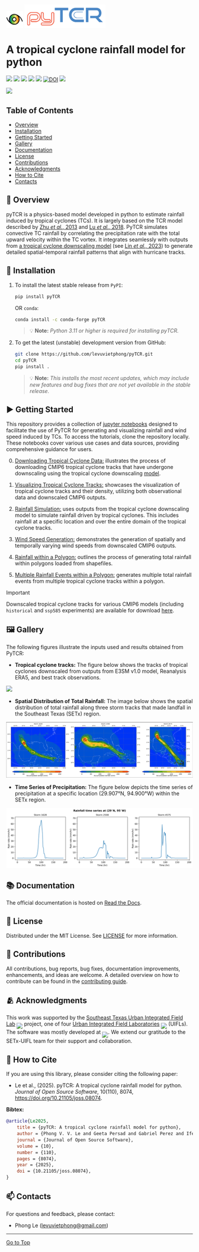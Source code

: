 <p float="left">
<img src="images/logo.gif" alt="Logo" height="45">
<img src="images/pyTCR.png" alt="pyTCR logo" width="220px">
</p>

# A tropical cyclone rainfall model for python

![](https://img.shields.io/github/license/levuvietphong/pyTCR)
![](https://img.shields.io/github/issues/levuvietphong/pyTCR)
![](https://img.shields.io/github/forks/levuvietphong/pyTCR)
![](https://img.shields.io/github/last-commit/levuvietphong/pyTCR)
![](https://img.shields.io/github/v/release/levuvietphong/pyTCR)
[![DOI](https://joss.theoj.org/papers/10.21105/joss.08074/status.svg)](https://doi.org/10.21105/joss.08074)
![](https://img.shields.io/github/actions/workflow/status/levuvietphong/pyTCR/CI.yml)

![](images/Intro-hurricane.gif)


## Table of Contents

- [Overview](#book-overview)
- [Installation](#wrench-installation)
- [Getting Started](#arrow_forward-getting-started)
- [Gallery](#framed_picture-gallery)
- [Documentation](#books-documentation)
- [License](#page_facing_up-license)
- [Contributions](#rocket-contributions)
- [Acknowledgments](#people_hugging-acknowledgments)
- [How to Cite](#bookmark-how-to-cite)
- [Contacts](#mailbox-contacts)

## :book: Overview
pyTCR is a physics-based model developed in python to estimate rainfall induced by tropical cyclones (TCs). It is largely based on the TCR model described by [Zhu *et al.*, 2013](https://agupubs.onlinelibrary.wiley.com/doi/full/10.1002/2013GL058284) and [Lu *et al.*, 2018](https://journals.ametsoc.org/view/journals/atsc/75/7/jas-d-17-0264.1.xml). PyTCR simulates convective TC rainfall by correlating the precipitation rate with the total upward velocity within the TC vortex. It integrates seamlessly with outputs from [a tropical cyclone downscaling model](https://github.com/linjonathan/tropical_cyclone_risk) (see [Lin *et al.,* 2023](https://agupubs.onlinelibrary.wiley.com/doi/full/10.1029/2023MS003686)) to generate detailed spatial-temporal rainfall patterns that align with hurricane tracks.

## :wrench: Installation

1. To install the latest stable release from `PyPI`:
    ```sh
    pip install pyTCR
    ```
    OR `conda`:
    ```sh
    conda install -c conda-forge pyTCR
    ```

    > 💡 **Note:**
    > *Python 3.11 or higher is required for installing pyTCR.*
    
2. To get the latest (unstable) development version from GitHub:
    ```sh
    git clone https://github.com/levuvietphong/pyTCR.git
    cd pyTCR
    pip install .
    ```

    > 💡 **Note:**
    > *This installs the most recent updates, which may include new features and bug fixes that are not yet available in the stable release.*

## :arrow_forward: Getting Started
This repository provides a collection of [jupyter notebooks](https://github.com/levuvietphong/pyTCR/tree/main/notebooks) designed to facilitate the use of PyTCR for generating and visualizing rainfall and wind speed induced by TCs. To access the tutorials, clone the repository locally. These notebooks cover various use cases and data sources, providing comprehensive guidance for users. 

0. [Downloading Tropical Cyclone Data:](./notebooks/ex0_download_tracks_from_cmip6.ipynb) illustrates the process of downloading CMIP6 tropical cyclone tracks that have undergone downscaling using the tropical cyclone downscaling [model](https://github.com/linjonathan/tropical_cyclone_risk).

1. [Visualizing Tropical Cyclone Tracks:](./notebooks/ex1_tropical_cyclone_tracks.ipynb) showcases the visualization of tropical cyclone tracks and their density, utilizing both observational data and downscaled CMIP6 outputs.

2. [Rainfall Simulation:](./notebooks/ex2_rainfall_generation.ipynb) uses outputs from the tropical cyclone downscaling model to simulate rainfall driven by tropical cyclones. This includes rainfall at a specific location and over the entire domain of the tropical cyclone tracks.

3. [Wind Speed Generation:](./notebooks/ex3_wind_speed_generation.ipynb) demonstrates the generation of spatially and temporally varying wind speeds from downscaled CMIP6 outputs.

4. [Rainfall within a Polygon:](./notebooks/ex4_rainfall_polygons_generation.ipynb) outlines the process of generating total rainfall within polygons loaded from shapefiles.

5. [Multiple Rainfall Events within a Polygon:](./notebooks/ex5_multiple_rainfall_event_polygon.ipynb) generates multiple total rainfall events from multiple tropical cyclone tracks within a polygon.

> [!IMPORTANT]
> Downscaled tropical cyclone tracks for various CMIP6 models (including `historical` and `ssp585` experiments) are available for download [here](https://web.corral.tacc.utexas.edu/setxuifl/tropical_cyclones/downscaled_cmip6_tracks).

## :framed_picture: Gallery
The following figures illustrate the inputs used and results obtained from PyTCR:

- **Tropical cyclone tracks:** The figure below shows the tracks of tropical cyclones downscaled from outputs from E3SM v1.0 model, Reanalysis ERA5, and best track observations.

![](images/hurricane_tracks.gif)

- **Spatial Distribution of Total Rainfall:** The image below shows the spatial distribution of total rainfall along three storm tracks that made landfall in the Southeast Texas (SETx) region.

![](images/cumulative_rain_3storms.png)

- **Time Series of Precipitation:** The figure below depicts the time series of precipitation at a specific location (29.907°N, 94.900°W) within the SETx region.

![](images/rainfall_timeseries.png)


## :books: Documentation
The official documentation is hosted on [Read the Docs](https://pytcr.readthedocs.io/en/latest/).

## :page_facing_up: License
Distributed under the MIT License. See [LICENSE](LICENSE) for more information.

## :rocket: Contributions
All contributions, bug reports, bug fixes, documentation improvements, enhancements, and ideas are welcome. A detailed overview on how to contribute can be found in the [contributing guide](CONTRIBUTING.md).

## :people_hugging: Acknowledgments
This work was supported by the [Southeast Texas Urban Integrated Field Lab](https://setx-uifl.org/) <img src="https://setx-uifl.org/wp-content/uploads/2023/08/SETx-URBAN-IFL-Logo-Full-Color-Final-300x109.png" height="22" style="vertical-align: -8px" /> project, one of four [Urban Integrated Field Laboratories](https://ess.science.energy.gov/urban-ifls/) <img src="https://ess.science.energy.gov/urban-ifls/wp-content/uploads/sites/2/2023/04/UIFL-logo-final.jpg" height="22" style="vertical-align: -8px" /> (UIFLs). The software was mostly developed at <img src="https://map.ornl.org/art/logo.png" height="22" style="vertical-align: -10px"/>. We extend our gratitude to the SETx-UIFL team for their support and collaboration.

## :bookmark: How to Cite
If you are using this library, please consider citing the following paper:
- Le et al., (2025). pyTCR: A tropical cyclone rainfall model for python. *Journal of Open Source Software*, 10(110), 8074, https://doi.org/10.21105/joss.08074.

**Bibtex:**
```bibtex
@article{Le2025, 
    title = {pyTCR: A tropical cyclone rainfall model for python},
    author = {Phong V. V. Le and Geeta Persad and Gabriel Perez and Ifeanyichukwu C. Nduka and William Mobley and Ethan T. Coon},
    journal = {Journal of Open Source Software},
    volume = {10},
    number = {110},
    pages = {8074},    
    year = {2025},    
    doi = {10.21105/joss.08074},
}
```

## :mailbox: Contacts
For questions and feedback, please contact:
- Phong Le (levuvietphong@gmail.com)


<hr>

[Go to Top](#table-of-contents)
